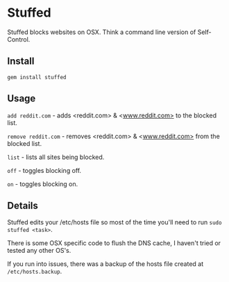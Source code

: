 # Stuffed

Stuffed blocks websites on OSX. Think a command line version of Self-Control.

## Install

```
gem install stuffed
```

## Usage

`add reddit.com` - adds <reddit.com> & <www.reddit.com> to the blocked list.

`remove reddit.com` - removes <reddit.com> & <www.reddit.com> from the blocked list.

`list` - lists all sites being blocked.

`off` - toggles blocking off.

`on` - toggles blocking on.

## Details

Stuffed edits your /etc/hosts file so most of the time you'll need to run `sudo stuffed <task>`.

There is some OSX specific code to flush the DNS cache, I haven't tried or tested any other OS's.

If you run into issues, there was a backup of the hosts file created at `/etc/hosts.backup`.
